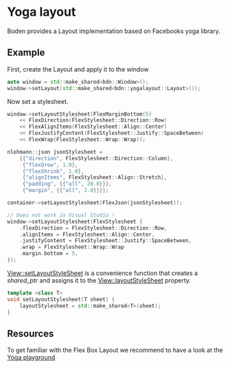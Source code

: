 # Yoga layout

Boden provides a Layout implementation based on Facebooks yoga library.

## Example

First, create the Layout and apply it to the window

```C++ hl_lines="2"
auto window = std::make_shared<bdn::Window>();
window->setLayout(std::make_shared<bdn::yogalayout::Layout>());
```

Now set a stylesheet.

```C++ tab="C++ Streaming"
window->setLayoutStylesheet(FlexMarginBottom(5)
	<< FlexDirection(FlexStylesheet::Direction::Row) 
    << FlexAlignItems(FlexStylesheet::Align::Center)
    << FlexJustifyContent(FlexStylesheet::Justify::SpaceBetween)
    << FlexWrap(FlexStylesheet::Wrap::Wrap));
```

```C++ tab="C++ Json"
nlohmann::json jsonStylesheet = 
	{{"direction", FlexStylesheet::Direction::Column},
     {"flexGrow", 1.0},
     {"flexShrink", 1.0},
     {"alignItems", FlexStylesheet::Align::Stretch},
     {"padding", {{"all", 20.0}}},
     {"margin", {{"all", 2.0}}}};

container->setLayoutStylesheet(FlexJson(jsonStylesheet));
```

```C++ tab="C++ aggregate"
// Does not work in Visual Studio !
window->setLayoutStylesheet(FlexStylesheet { 
	.flexDirection = FlexStylesheet::Direction::Row, 
    .alignItems = FlexStylesheet::Align::Center,
    .justifyContent = FlexStylesheet::Justify::SpaceBetween,
    .wrap = FlexStylesheet::Wrap::Wrap
	.margin.bottom = 5, 
});
```

[View::setLayoutStyleSheet](../../ui/view.md#layout) is a convenience function that creates a *shared_ptr* and assigns it to
the [View::layoutStyleSheet](../../ui/view.md#Properties) property.

```C++
template <class T> 
void setLayoutStylesheet(T sheet) { 
	layoutStylesheet = std::make_shared<T>(sheet); 
}
```

## Resources

To get familiar with the Flex Box Layout we recommend to have a look at the <a href="https://yogalayout.com/playground" target="_blank">Yoga playground</a>
